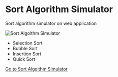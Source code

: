 # Sort Algorithm Simulator

Sort algorithm simulator on web application

![Sort Algoithm Simulator](https://user-images.githubusercontent.com/43282496/179214103-ac1a9761-e35b-4f96-b53a-ac34b8ef430f.png)

* Selection Sort
* Bubble Sort
* Insertion Sort
* Quick Sort

[Go to Sort Algoithm Simulator](https://jatu-studiobox.github.io/SortAlgorithmSimulator/)
